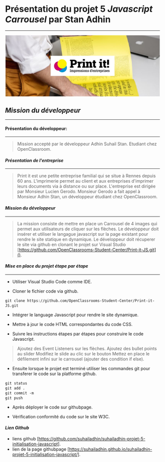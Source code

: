 # Présentation du projet 5 *Javascript Carrousel* par Stan Adhin
--------------------------------------------------------------------------
![image d'illustration](https://github.com/suhailadhin/suhailadhin-projet-5-initialisation-javascript/blob/main/assets/image%20illustration.JPG)

## *Mission du développeur*
---------------------------------------------------------------------------
#### Présentation du développeur:
---------------------------------

> Mission accepté par le développeur Adhin Suhail Stan. Etudiant chez OpenClassroom.

#### *Présentation de l'entreprise*
----------------------------------

> Print it est une petite entreprise familial qui se situe à Rennes depuis 60 ans.
L'imprimerie permet au client et aux entreprises d'imprimer leurs documents via à 
distance ou sur place. L'entreprise est dirigée par Monsieur Lucien Gerodo.
Monsieur Gerodo a fait appel à Monsieur Adhin Stan, un développeur étudiant chez OpenClassroom.

#### *Mission du développeur*
-------------------------------

> La mission consiste de mettre en place un Carrousel de 4 images qui permet aux utilisateurs de cliquer sur les flèches.
> Le développeur doit insérer et utiliser le langague javascript sur la page existant pour rendre le site statique en dynamique.
> Le développeur doit récuperer le site via github en clonant le projet sur Visual Studio [https://github.com/OpenClassrooms-Student-Center/Print-it-JS.git]().

#### *Mise en place du projet étape par étape*
------------------------------

- Utiliser Visual Studio Code comme IDE.

- Cloner le fichier code via github.
````terminal
git clone https://github.com/OpenClassrooms-Student-Center/Print-it-JS.git
````

- Intégrer le language Javascript pour rendre le site dynamique.

- Mettre à jour le code HTML correspondantes du code CSS.

- Suivre les instructions étapes par étapes pour construire le code Javascript.
> Ajoutez des Event Listeners sur les flèches.
> Ajoutez des bullet points au slider
> Modifiez le slide au clic sur le bouton
> Mettez en place le défilement infini sur le carrousel (ajouter des condition if else). 

- Ensuite lorsque le projet est terminé utiliser les commandes git pour transferer le code sur la platforme github.
````terminal
git status
git add .
git commit -m
git push
````
- Après déployer le code sur githubpage.

- Vérification conformité du code sur le site W3C.

#### *Lien Github*

- liens github [https://github.com/suhailadhin/suhailadhin-projet-5-initialisation-javascript].
- lien de la page githubpage [https://suhailadhin.github.io/suhailadhin-projet-5-initialisation-javascript/].